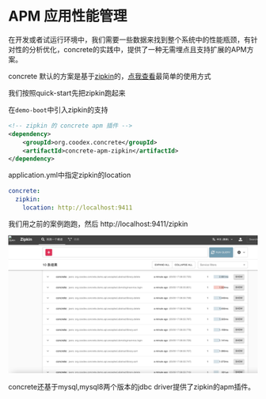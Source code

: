 # APM 应用性能管理

在开发或者试运行环境中，我们需要一些数据来找到整个系统中的性能瓶颈，有针对性的分析优化，concrete的实践中，提供了一种无需埋点且支持扩展的APM方案。

concrete 默认的方案是基于[zipkin](https://github.com/openzipkin/zipkin)的，[点我查看](https://github.com/openzipkin/zipkin#quick-start)最简单的使用方式

我们按照quick-start先把zipkin跑起来

在`demo-boot`中引入zipkin的支持

```xml
<!-- zipkin 的 concrete apm 插件 -->
<dependency>
    <groupId>org.coodex.concrete</groupId>
    <artifactId>concrete-apm-zipkin</artifactId>
</dependency>
```

application.yml中指定zipkin的location

```yml
concrete:
  zipkin:
    location: http://localhost:9411
```

我们用之前的案例跑跑，然后 http://localhost:9411/zipkin 

![zipkin](../images/zipkin.jpg)

<!-- 我们看到，包括java client, concrete 服务，所有调用链的性能情况都会在zipkin中反映出来。 -->

concrete还基于mysql,mysql8两个版本的jdbc driver提供了zipkin的apm插件。
